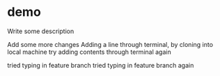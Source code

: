 # demo

Write some description

Add some more changes
Adding a line through terminal, by cloning into local machine
try adding contents through terminal again

tried typing in feature branch
tried typing in feature branch again
